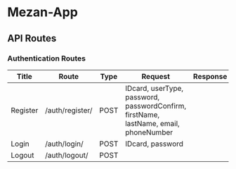 # Mezan-App

## API Routes

### Authentication Routes
| Title | Route | Type | Request | Response |
|-------|-------|------|---------|----------|
| Register | /auth/register/ | POST | IDcard, userType, password, passwordConfirm, firstName, lastName, email, phoneNumber |  |
| Login | /auth/login/ | POST | IDcard, password |  |
| Logout | /auth/logout/ | POST | | |